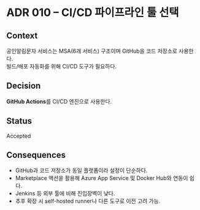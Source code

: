 # ADR 010 – CI/CD 파이프라인 툴 선택

## Context
공인알림문자 서비스는 MSA(6개 서비스) 구조이며 GitHub을 코드 저장소로 사용한다.  
빌드/배포 자동화를 위해 CI/CD 도구가 필요하다.

## Decision
**GitHub Actions**를 CI/CD 엔진으로 사용한다.

## Status
Accepted

## Consequences
- GitHub과 코드 저장소가 동일 플랫폼이라 설정이 단순하다.  
- Marketplace 액션을 활용해 Azure App Service 및 Docker Hub와 연동이 쉽다.  
- Jenkins 등 외부 툴에 비해 진입장벽이 낮다.  
- 추후 확장 시 self-hosted runner나 다른 도구로 이전 고려 가능.
